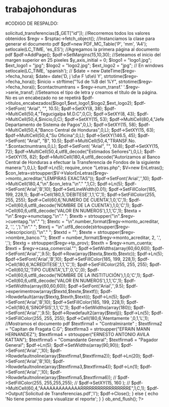 # trabajohonduras

#CODIGO DE RESPALDO:

<?php
ob_start();
if (strlen(session_id()) < 1)
  session_start();

if (!isset($_SESSION["nombre"]))
{
  echo 'Debe ingresar al sistema correctamente para visualizar el reporte';
}
else
{
if ($_SESSION['admonoc']==1)
{
//Inlcuímos a la clase PDF_MC_Table
require('PDF_MC_Table.php');

//Obtenemos los datos de la cabecera de la comprobante actual
require_once "../modelos/Transferenciabch.php";
$solicitud= new Transferenciabch();

$rsptac = $solicitud->solicitud_transferencias($_GET["id"]);
//Recorremos todos los valores obtenidos
$regv = $rsptac->fetch_object();

//Instanciamos la clase para generar el documento pdf
$pdf=new PDF_MC_Table('P', 'mm', 'A4');
setlocale(LC_TIME, 'es_ES');
//Agregamos la primera página al documento pdf
$pdf->AddPage();
$pdf->SetMargins(15,10,30);

//Seteamos el inicio del margen superior en 25 pixeles
$y_axis_initial = 0;
$logo1 = "logo1.jpg";
$ext_logo1 = "jpg";
$logo2 = "logo2.jpg";
$ext_logo2 = "jpg";

// En windows
setlocale(LC_TIME, 'spanish');

// $date = new DateTime($regv->fecha_hora);
$date= date('D, j \d\e F \d\e\l Y', strtotime($regv->fecha_hora));
$inicio = strftime("%d de %B del %Y", strtotime($regv->fecha_hora));

$contactnumtrans = $regv->num_transf.' '.$regv->serie_transf;
//Seteamos el tipo de letra y creamos el título de la página. No es un encabezado no se repetirá

$pdf->titulos_encabezados($logo1,$ext_logo1,$logo2,$ext_logo2);
$pdf->SetFont( "Arial", "", 10.5);
$pdf->SetXY(8, 38);
$pdf->MultiCell(50,4,"Tegucigalpa M.D.C",0,C);
$pdf->SetXY(8, 43);
$pdf->MultiCell(50,4,$inicio,0,C);
$pdf->SetXY(15, 53);
$pdf->MultiCell(80,4,"Jefe Departamento de Sistema de Pagos",0,L);
$pdf->SetXY(15, 58);
$pdf->MultiCell(50,4,"Banco Central de Honduras",0,L);
$pdf->SetXY(15, 63);
$pdf->MultiCell(50,4,"Su Oficina",0,L);
$pdf->SetXY(146.5, 45);
$pdf->SetFont( "Arial", "B", 10.5);
$pdf->MultiCell(50,4,"TRANSF.No. ".$contactnumtrans,0,L);
$pdf->SetFont( "Arial", "", 10.8);
$pdf->SetXY(15, 72);
$pdf->MultiCell(50,4,utf8_decode("Estimados Señores"),0,L);
$pdf->SetXY(15, 82);
$pdf->MultiCell(180,4,utf8_decode("Autorizamos  al  Banco  Central  de  Honduras  a  efectuar  la  Transferencia  de  Fondos  de  la  siguiente  manera:"),0,L);
$pdf->Ln(5);

require_once "Letras.php";
$V=new EnLetras();
$con_letra=strtoupper($V->ValorEnLetras($regv->monto_acreditar,"LEMPIRAS EXACTAS"));

$pdf->SetFont('Arial','',10);
$pdf->MultiCell(180,4,"\n".$con_letra."\n"." ",1,C);




$pdf->Ln(5);
$pdf->SetFont('Arial','B',10);

 $pdf->SetLineWidth(0.01);
$pdf->SetFillColor(185, 199, 228,1);
$pdf->Cell(180,5,'DEBITESE',1,1,'C',1);

$pdf->SetFillColor(255, 255, 255);
$pdf->Cell(60,6,'NUMERO DE CUENTA',1,0,'C',1);
$pdf->Cell(60,6,utf8_decode('NOMBRE DE LA CUENTA'),1,0,'C',1);
$pdf->Cell(60,6,utf8_decode('VALOR EN NUMEROS'),1,1,'C',1);


$texta = "\n".$regv->numctapg."\n"." ";
$textb = strtoupper("\n".$regv->cuentapg."\n"." ");
$textc = "\n".number_format($regv->monto_acreditar, 2, '.', ',')."\n"." ";
$textj = "\n".utf8_decode(strtoupper($regv->descripcion))."\n"." ";

$textd = "";
$texte = strtoupper($regv->nombre_banco."");
$textf = number_format($regv->monto_acreditar, 2, '.', ',');

$textg = strtoupper($regv->tp_prov);
$texth = $regv->num_cuenta;
$texti = $regv->casa_comercial."";


$pdf->SetWidths(array(60,60,60));

$pdf->SetFont('Arial','',9.5);
$pdf->Row(array($texta,$textb,$textc));

$pdf->Ln(5);
$pdf->SetFont('Arial','B',10);
$pdf->SetFillColor(185, 199, 228,1);
$pdf->Cell(180,6,'ACREDITESE',1,1,'C',1);
$pdf->SetFillColor(255, 255, 255);
$pdf->Cell(60,12,'TIPO CUENTA','LT',0,'C',0);
$pdf->Cell(60,6,utf8_decode('NOMBRE DE LA INSTITUCIÓN'),1,0,'C',1);
$pdf->Cell(60,6,utf8_decode('VALOR EN NUMEROS'),1,1,'C',1);
$pdf->SetWidths(array(60,60,60));
$pdf->SetFont('Arial','',9.5);
$pdf->experimentrow(array($textd,$texte,$textf));
$pdf->Rowdefault(array($textg,$texth,$texti));
$pdf->Ln(5);
$pdf->SetFont('Arial','B',10);
$pdf->SetFillColor(185, 199, 228,1);
$pdf->Cell(180,6,'SINOPSIS',1,1,'C',1);
$pdf->SetWidths(array(180));
$pdf->SetFont('Arial','',9.5);
$pdf->Rowdefault2(array($textj));
$pdf->Ln(5);
$pdf->SetFillColor(255, 255, 255);
$pdf->Cell(180,6,'Atentamente ',0,1,'L',1);
//Mostramos el documento pdf
$textfirma1 = "Contralmirante" ;
$textfirma2 =  "Capitan de Fragata C.G";
$textfirma3 = strtoupper("EFRAIN MANN HERNANDEZ");
$textfirma4 =  strtoupper("ERNESTO ANTONIO AVILA KATTAN");
$textfirma5 = "Comandante General";
$textfirma6 =  "Pagador General";

$pdf->Ln(5);
$pdf->SetWidths(array(90,90));
$pdf->SetFont('Arial','',10);

$pdf->Rowdefaultnoline(array($textfirma1,$textfirma2));
$pdf->Ln(20);
$pdf->SetFont('Arial','B',10);
$pdf->Rowdefaultnoline(array($textfirma3,$textfirma4));
$pdf->Ln(1);
$pdf->SetFont('Arial','',10);
$pdf->Rowdefaultnoline(array($textfirma5,$textfirma6));

// $pdf->SetFillColor(255, 255,255,255);
// $pdf->SetXY(15, 160 );
// $pdf->MultiCell(60,4,"AAAAAAAAAAAAARRRRRRRRRRRRRRRRRE",1,C,1);


$pdf->Output('Solicitud de Transferencias.pdf','I');
$pdf->Close();

}
else
{
  echo 'No tiene permiso para visualizar el reporte';
}

}
ob_end_flush();
?>
